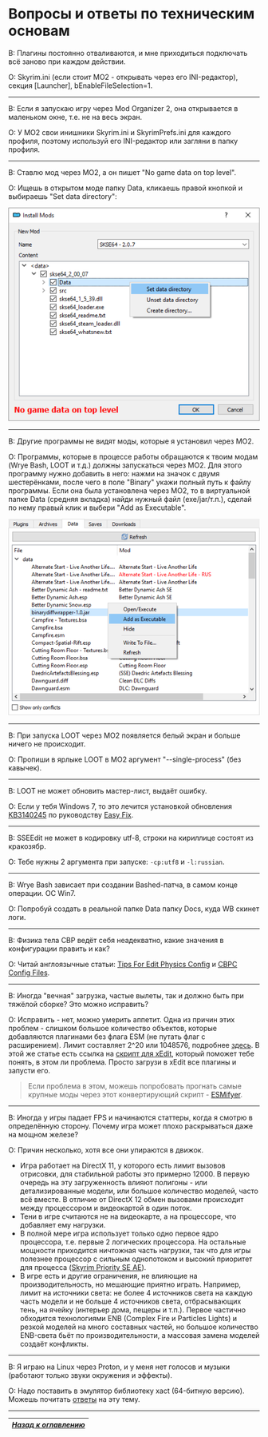 # Вопросы и ответы по техническим основам

В: Плагины постоянно отваливаются, и мне приходиться подключать всё заново при каждом действии.

О: Skyrim.ini (если стоит МО2 - открывать через его INI-редактор), секция [Launcher], bEnableFileSelection=1.

------

В: Если я запускаю игру через Mod Organizer 2, она открывается в маленьком окне, т.е. не на весь экран.

О: У MO2 свои инишники Skyrim.ini и SkyrimPrefs.ini для каждого профиля, поэтому используй его INI-редактор или загляни в папку профиля.

------

В: Ставлю мод через МО2, а он пишет "No game data on top level".

О: Ищешь в открытом моде папку Data, кликаешь правой кнопкой и выбираешь "Set data directory":

![](../00_Resources/01_General_Steps/003.png)

------

В: Другие программы не видят моды, которые я установил через МО2.

О: Программы, которые в процессе работы обращаются к твоим модам (Wrye Bash, LOOT и т.д.) должны запускаться через МО2. Для этого программу нужно добавить в него: нажми на значок с двумя шестерёнками, после чего в поле "Binary" укажи полный путь к файлу программы. Если она была установлена через МО2, то в виртуальной папке Data (средняя вкладка) найди нужный файл (exe/jar/т.п.), сделай по нему правый клик и выбери "Add as Executable".

![](../00_Resources/01_General_Steps/002.png)

------

В: При запуска LOOT через МО2 появляется белый экран и больше ничего не происходит.

О: Пропиши в ярлыке LOOT в МО2 аргумент "--single-process" (без кавычек).

------

В: LOOT не может обновить мастер-лист, выдаёт ошибку.

О: Если у тебя Windows 7, то это лечится установкой обновления [KB3140245](https://catalog.update.microsoft.com/v7/site/search.aspx?q=kb3140245) по руководству [Easy Fix](https://support.microsoft.com/en-us/topic/update-to-enable-tls-1-1-and-tls-1-2-as-default-secure-protocols-in-winhttp-in-windows-c4bd73d2-31d7-761e-0178-11268bb10392).

------

В: SSEEdit не может в кодировку utf-8, строки на кириллице состоят из кракозябр.

О: Тебе нужны 2 аргумента при запуске: `-cp:utf8` и `-l:russian`.

------

В: Wrye Bash зависает при создании Bashed-патча, в самом конце операции. ОС Win7.

О: Попробуй создать в реальной папке Data папку Docs, куда WB скинет логи.

------

В: Физика тела CBP ведёт себя неадекватно, какие значения в конфигурации править и как?

О: Читай англоязычные статьи: [Tips For Edit Physics Config](https://www.nexusmods.com/skyrimspecialedition/articles/3583) и [CBPC Config Files](https://www.nexusmods.com/skyrimspecialedition/articles/3620).

------

В: Иногда "вечная" загрузка, частые вылеты, так и должно быть при тяжёлой сборке? Это можно исправить?

О: Исправить - нет, можно умерить аппетит. Одна из причин этих проблем - слишком большое количество объектов, которые добавляются плагинами без флага ESM (не путать флаг с расширением). Лимит составляет 2^20 или 1048576, подробнее [здесь](https://www.reddit.com/r/skyrimmods/comments/ag4wm7/psa_the_reference_handle_cap_or_diagnosing_one_of/). В этой же статье есть ссылка на [скрипт для xEdit](https://gist.github.com/aers/953a50c61b3028bce7e5376e8590abed), который поможет тебе понять, в этом ли проблема. Просто загрузи в xEdit все плагины и запусти его.

> Если проблема в этом, можешь попробовать прогнать самые крупные моды через этот конвертирующий скрипт - [ESMifyer](https://www.nexusmods.com/skyrimspecialedition/mods/28046).

------

В: Иногда у игры падает FPS и начинаются статтеры, когда я смотрю в определённую сторону. Почему игра может плохо раскрываться даже на мощном железе?

О: Причин несколько, хотя все они упираются в движок.
+ Игра работает на DirectX 11, у которого есть лимит вызовов отрисовки, для стабильной работы это примерно 12000. В первую очередь на эту загруженность влияют полигоны - или детализированные модели, или большое количество моделей, часто всё вместе. В отличие от DirectX 12 обмен вызовами происходит между процессором и видеокартой в один поток.  
+ Тени в игре считаются не на видеокарте, а на процессоре, что добавляет ему нагрузки.  
+ В полной мере игра использует только одно первое ядро процессора, т.е. первые 2 логических процессора. На остальные мощности приходится ничтожная часть нагрузки, так что для игры полезнее процессор с сильным однопотоком и высокий приоритет для процесса ([Skyrim Priority SE AE](https://www.nexusmods.com/skyrimspecialedition/mods/50129)).  
+ В игре есть и другие ограничения, не влияющие на производительность, но мешающие приятно играть. Например, лимит на источники света: не более 4 источников света на каждую часть модели и не больше 4 источников света, отбрасывающих тень, на ячейку (интерьер дома, пещеры и т.п.). Первое частично обходится технологиями ENB (Complex Fire и Particles Lights) и резкой моделей на много составных частей, но большое количество ENB-света бьёт по производительности, а массовая замена моделей создаёт конфликты.

------

В: Я играю на Linux через Proton, и у меня нет голосов и музыки (работают только звуки окружения и эффекты).

О: Надо поставить в эмулятор библиотеку xact (64-битную версию). Можешь почитать [ответы](https://askubuntu.com/questions/1211219/skyrim-special-edition-voices-not-working-steam-play-wine-and-xact-what-is-go) на эту тему.

------

|[*Назад к оглавлению*](../01_Оглавление.md)|
|:---:|
